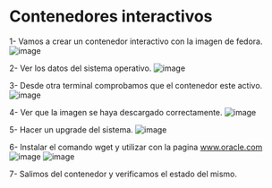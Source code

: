 # Contenedores interactivos
1- Vamos a crear un contenedor interactivo con la imagen de fedora.
![image](https://github.com/julianzanetti/Docker-Udemy/assets/134458575/d5b8ab98-a807-4f45-b797-6a66c8edc63e)

2- Ver los datos del sistema operativo.
![image](https://github.com/julianzanetti/Docker-Udemy/assets/134458575/5621ae67-2778-4c29-922b-0879b6b90025)

3- Desde otra terminal comprobamos que el contenedor este activo.
![image](https://github.com/julianzanetti/Docker-Udemy/assets/134458575/ac5e48b8-c7ad-4f10-ab3c-65200f66be36)

4- Ver que la imagen se haya descargado correctamente.
![image](https://github.com/julianzanetti/Docker-Udemy/assets/134458575/cd687793-e45f-44fb-b1cd-072731c74d05)

5- Hacer un upgrade del sistema.
![image](https://github.com/julianzanetti/Docker-Udemy/assets/134458575/fe2b760e-ab19-45b5-8061-1e392af77018)

6- Instalar el comando wget y utilizar con la pagina www.oracle.com
![image](https://github.com/julianzanetti/Docker-Udemy/assets/134458575/8faddc46-ed9a-4bf7-975c-1aab09ca2c96)
![image](https://github.com/julianzanetti/Docker-Udemy/assets/134458575/84c12470-76d3-475e-8ef4-334b4cc52364)

7- Salimos del contenedor y verificamos el estado del mismo.
